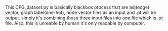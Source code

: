 This CFG_dataset.py is basically blackbox process that are adj(edge) vector, graph label(one-hot), node vector files as an input and .pt will be output. simply it's combining those three input files into one file which is .pt file.
Also, this is unreable by human it's only readable by computer.
